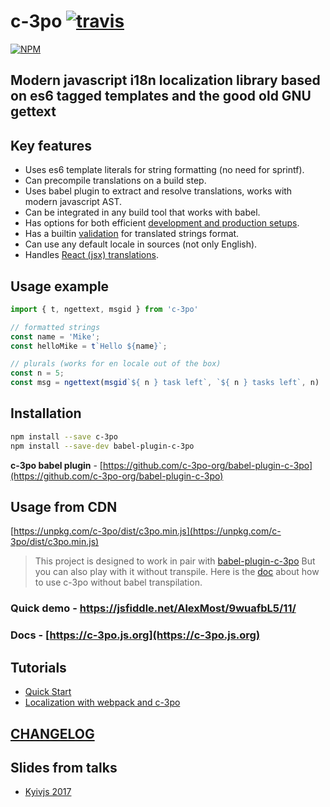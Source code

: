 # c-3po [![travis](https://api.travis-ci.org/c-3po-org/c-3po.svg?master)](https://travis-ci.org/c-3po-org/c-3po)
[![NPM](https://nodei.co/npm/c-3po.png?downloads=true)](https://nodei.co/npm/c-3po/)

## Modern javascript i18n localization library based on es6 tagged templates and the good old GNU gettext

## Key features
* Uses es6 template literals for string formatting (no need for sprintf).
* Can precompile translations on a build step.
* Uses babel plugin to extract and resolve translations, works with modern javascript AST.
* Can be integrated in any build tool that works with babel.
* Has options for both efficient [development and production setups](https://c-3po.js.org/localization-with-webpack-and-c-3po.html).
* Has a builtin [validation](https://c-3po.js.org/validation.html) for translated strings format.
* Can use any default locale in sources (not only English).
* Handles [React (jsx) translations](jsx-tag-jt.md).

## Usage example
```js
import { t, ngettext, msgid } from 'c-3po'

// formatted strings
const name = 'Mike';
const helloMike = t`Hello ${name}`;

// plurals (works for en locale out of the box)
const n = 5;
const msg = ngettext(msgid`${ n } task left`, `${ n } tasks left`, n)
```

## Installation

```bash
npm install --save c-3po
npm install --save-dev babel-plugin-c-3po

```

**c-3po babel plugin** - [https://github.com/c-3po-org/babel-plugin-c-3po](https://github.com/c-3po-org/babel-plugin-c-3po)

## Usage from CDN

[https://unpkg.com/c-3po/dist/c3po.min.js](https://unpkg.com/c-3po/dist/c3po.min.js)

> This project is designed to work in pair with [babel-plugin-c-3po](https://github.com/c-3po-org/babel-plugin-c-3po)
But you can also play with it without transpile. Here is the [doc](https://c-3po.js.org/translations-without-transpile.html)
about how to use c-3po without babel transpilation.

### Quick demo - https://jsfiddle.net/AlexMost/9wuafbL5/11/
### Docs - [https://c-3po.js.org](https://c-3po.js.org)

## Tutorials
* [Quick Start](https://c-3po.js.org/quick-start.html)
* [Localization with webpack and c-3po](https://c-3po.js.org/localization-with-webpack-and-c-3po.html)

## [CHANGELOG](CHANGELOG.md)

## Slides from talks
* [Kyivjs 2017](https://docs.google.com/presentation/d/1oj6ZaXfIfcClROe-4kOMMjnXFExn1gUfF6D30VyznWs/edit?usp=sharing)